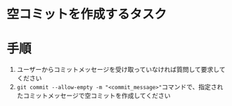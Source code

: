 # 空コミットを作成するタスク

# 手順
1. ユーザーからコミットメッセージを受け取っていなければ質問して要求してください
2. `git commit --allow-empty -m "<commit_message>"`コマンドで、指定されたコミットメッセージで空コミットを作成してください